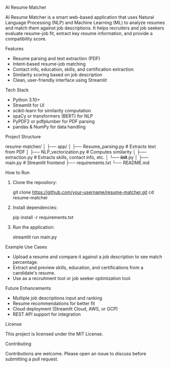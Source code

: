 AI Resume Matcher

AI Resume Matcher is a smart web-based application that uses Natural Language Processing (NLP) and Machine Learning (ML) to analyze resumes and match them against job descriptions. It helps recruiters and job seekers evaluate resume-job fit, extract key resume information, and provide a compatibility score.

Features

- Resume parsing and text extraction (PDF)
- Intent-based resume-job matching
- Contact info, education, skills, and certification extraction
- Similarity scoring based on job description
- Clean, user-friendly interface using Streamlit

Tech Stack

- Python 3.10+
- Streamlit for UI
- scikit-learn for similarity computation
- spaCy or transformers (BERT) for NLP
- PyPDF2 or pdfplumber for PDF parsing
- pandas & NumPy for data handling

Project Structure

resume-matcher/
│
├── app/
│   ├── Resume_parsing.py          # Extracts text from PDF
│   ├── NLP_vectorization.py       # Computes similarity
│   ├── extraction.py              # Extracts skills, contact info, etc.
│   └── __init__.py
│
├── main.py                        # Streamlit frontend
├── requirements.txt
└── README.md

How to Run

1. Clone the repository:

   git clone https://github.com/your-username/resume-matcher.git
   cd resume-matcher

2. Install dependencies:

   pip install -r requirements.txt

3. Run the application:

   streamlit run main.py

Example Use Cases

- Upload a resume and compare it against a job description to see match percentage.
- Extract and preview skills, education, and certifications from a candidate's resume.
- Use as a recruitment tool or job seeker optimization tool.

Future Enhancements

- Multiple job descriptions input and ranking
- Resume recommendations for better fit
- Cloud deployment (Streamlit Cloud, AWS, or GCP)
- REST API support for integration

License

This project is licensed under the MIT License.

Contributing

Contributions are welcome. Please open an issue to discuss before submitting a pull request.
